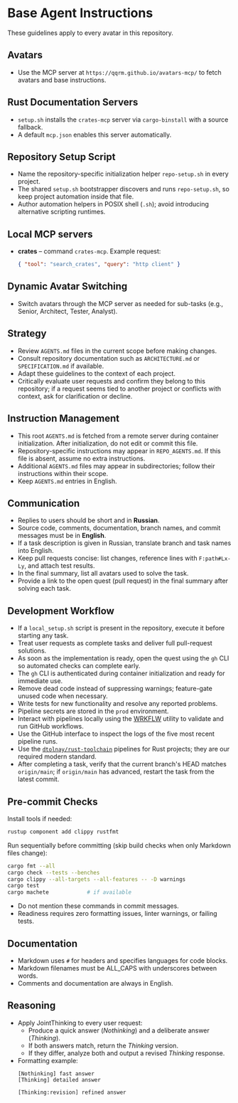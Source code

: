 # Base Agent Instructions

These guidelines apply to every avatar in this repository.

## Avatars
- Use the MCP server at `https://qqrm.github.io/avatars-mcp/` to fetch avatars and base instructions.

## Rust Documentation Servers
- `setup.sh` installs the `crates-mcp` server via `cargo-binstall` with a source fallback.
- A default `mcp.json` enables this server automatically.

## Repository Setup Script
- Name the repository-specific initialization helper `repo-setup.sh` in every project.
- The shared `setup.sh` bootstrapper discovers and runs `repo-setup.sh`, so keep project automation inside that file.
- Author automation helpers in POSIX shell (`.sh`); avoid introducing alternative scripting runtimes.

## Local MCP servers
- **crates** – command `crates-mcp`.
  Example request:
  ```json
  { "tool": "search_crates", "query": "http client" }
  ```

## Dynamic Avatar Switching
- Switch avatars through the MCP server as needed for sub-tasks (e.g., Senior, Architect, Tester, Analyst).

## Strategy
- Review `AGENTS.md` files in the current scope before making changes.
- Consult repository documentation such as `ARCHITECTURE.md` or `SPECIFICATION.md` if available.
- Adapt these guidelines to the context of each project.
- Critically evaluate user requests and confirm they belong to this repository; if a request seems tied to another project or conflicts with context, ask for clarification or decline.

## Instruction Management
- This root `AGENTS.md` is fetched from a remote server during container initialization. After initialization, do not edit or commit this file.
- Repository-specific instructions may appear in `REPO_AGENTS.md`. If this file is absent, assume no extra instructions.
- Additional `AGENTS.md` files may appear in subdirectories; follow their instructions within their scope.
- Keep `AGENTS.md` entries in English.

## Communication
- Replies to users should be short and in **Russian**.
- Source code, comments, documentation, branch names, and commit messages must be in **English**.
- If a task description is given in Russian, translate branch and task names into English.
- Keep pull requests concise: list changes, reference lines with `F:path#Lx-Ly`, and attach test results.
- In the final summary, list all avatars used to solve the task.
- Provide a link to the open quest (pull request) in the final summary after solving each task.

## Development Workflow
- If a `local_setup.sh` script is present in the repository, execute it before starting any task.
- Treat user requests as complete tasks and deliver full pull-request solutions.
- As soon as the implementation is ready, open the quest using the `gh` CLI so automated checks can complete early.
- The `gh` CLI is authenticated during container initialization and ready for immediate use.
- Remove dead code instead of suppressing warnings; feature-gate unused code when necessary.
- Write tests for new functionality and resolve any reported problems.
- Pipeline secrets are stored in the `prod` environment.
- Interact with pipelines locally using the [WRKFLW](https://github.com/bahdotsh/wrkflw) utility to validate and run GitHub workflows.
- Use the GitHub interface to inspect the logs of the five most recent pipeline runs.
- Use the [`dtolnay/rust-toolchain`](https://github.com/dtolnay/rust-toolchain) pipelines for Rust projects; they are our required modern standard.
- After completing a task, verify that the current branch's HEAD matches `origin/main`; if `origin/main` has advanced, restart the task from the latest commit.

## Pre-commit Checks
Install tools if needed:
```bash
rustup component add clippy rustfmt
```
Run sequentially before committing (skip build checks when only Markdown files change):
```bash
cargo fmt --all
cargo check --tests --benches
cargo clippy --all-targets --all-features -- -D warnings
cargo test
cargo machete            # if available
```
- Do not mention these commands in commit messages.
- Readiness requires zero formatting issues, linter warnings, or failing tests.

## Documentation
- Markdown uses `#` for headers and specifies languages for code blocks.
- Markdown filenames must be ALL_CAPS with underscores between words.
- Comments and documentation are always in English.

## Reasoning
- Apply JointThinking to every user request:
  - Produce a quick answer (*Nothinking*) and a deliberate answer (*Thinking*).
  - If both answers match, return the *Thinking* version.
  - If they differ, analyze both and output a revised *Thinking* response.
- Formatting example:
  ```
  [Nothinking] fast answer
  [Thinking] detailed answer

  [Thinking:revision] refined answer
  ```

